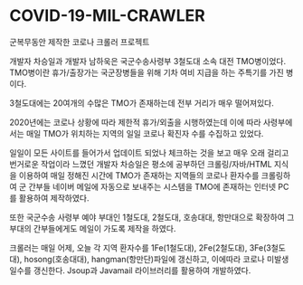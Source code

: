 # COVID-19-MIL-CRAWLER
군복무동안 제작한 코로나 크롤러 프로젝트

개발자 차승일과 개발자 남하욱은 국군수송사령부 3철도대 소속 대전 TMO병이었다. TMO병이란 휴가/출장가는 국군장병들을 위해 기차 여비 지급을 하는 주특기를 가진 병이다.

3철도대에는 20여개의 수많은 TMO가 존재하는데 전부 거리가 매우 떨어져있다. 

2020년에는 코로나 상황에 따라 제한적 휴가/외출을 시행하였는데 이에 따라 사령부에서는 매일 TMO가 위치하는 지역의 일일 코로나 확진자 수를 수집하고 있었다. 

일일이 모든 사이트를 들어가서 업데이트 되었나 체크하는 것을 보고 매우 오래 걸리고 번거로운 작업이라 느꼈던 개발자 차승일은 평소에 공부하던 크롤링/자바/HTML 지식을 이용하여 매일 정해진 시간에 TMO가 존재하는 지역들의 코로나 환자수를 크롤링하여 군 간부들 네이버 메일에 자동으로 보내주는 시스템을 TMO에 존재하는 인터넷 PC를 활용하여 제작하였다. 

또한 국군수송 사령부 예야 부대인 1철도대, 2철도대, 호송대대, 항만대으로 확장하여 그 부대의 간부들에게도 메일이 가도록 제작을 하였다.

크롤러는 매일 어제, 오늘 각 지역 환자수를 1Fe(1철도대), 2Fe(2철도대), 3Fe(3철도대), hosong(호송대대), hangman(항만단)파일에 갱신하고, 이에따라 코로나 미발생 일수를 갱신한다. Jsoup과 Javamail 라이브러리를 활용하여 개발하였다.
